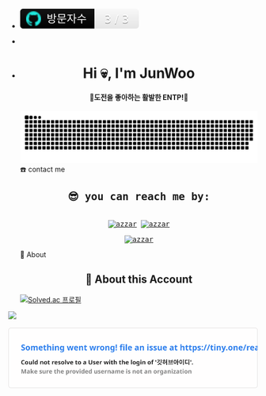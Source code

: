 - <a href="https://hits.seeyoufarm.com"><img src="README.assets/badge.svgurl=https%253A%252F%252Fgithub.com%252Fjunwoo0127&count_bg=%2523FFFFFF&title_bg=%2523010101&icon=github-16557896081852.svg&icon_color=%25231EEBE0&title=%EB%B0%A9%EB%AC%B8%EC%9E%90%EC%88%98&edge_flat=false"/></a>

- 

- <div align="center">
  <h1 align="center">Hi 💀, I'm JunWoo</h1>
  <h4 align="center">🌳도전을 좋아하는 활발한 ENTP!🌳</h4>    
  </div>


  <div align="center">
    <a href="https://1999azzar.github.io/1999AZZAR/">
    <img  src="https://github.com/1999AZZAR/1999AZZAR/blob/main/resources/img/grid-snake.svg"
         alt="snake" /></a>
  </div>
  <div>
    <summary>☎️ contact me</summary>
  <div>
    <samp>
      <h2 align="center">😎 you can reach me by:</h2>
      <p align="center">
        <br/>
        <a href="https://www.facebook.com/junwoo.kim3" target="blank"><img align="center"
           src="https://img.shields.io/badge/facebook-4267B2.svg?style=for-the-badge&logo=facebook&logoColor=white"
           alt="azzar" height="30"/></a>
        <a href="https://junwoo0127@gmail.com" target="blank"><img align="center"
           src="https://img.shields.io/badge/gmail-EA4335.svg?style=for-the-badge&logo=gmail&logoColor=white"
           alt="azzar" height="30"/></a>
      </p>
    <p align="center">
        <a href="https://www.instagram.com/junwoo.kim3/" target="blank"><img align="center"
           src="https://img.shields.io/badge/instagram-%23E4405F.svg?style=for-the-badge&logo=Instagram&logoColor=white"
           alt="azzar" height="30"/></a>
        <br>
      </p>
    </samp>
  </div>
  </div>

  <div>
    <summary>🧮 About</summary>
  <div>
  <h2 align="center">🧮 About this Account</h2> 
  </div>
  </div>

  [![Solved.ac
  프로필](http://mazassumnida.wtf/api/v2/generate_badge?boj=junwoo0127)](https://solved.ac/junwoo0127)



<img src="http://mazandi.herokuapp.com/api?handle={junwoo0127}&theme=warm"/>



[![Anurag's GitHub stats](README.assets/api.svg+xml)](https://github.com/junwoo0127/github-readme-stats)
